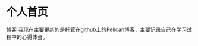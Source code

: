 # 个人首页

博客
我现在主要更新的是托管在github上的[Pelican博客](http://www.muzeet.cn/cn/ "OxCAFEBABE")，主要记录自己在学习过程中的心得体会。
